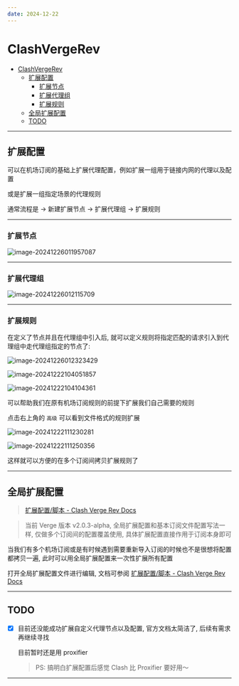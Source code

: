 ```yaml
---
date: 2024-12-22
---
```


# ClashVergeRev


- [ClashVergeRev](#clashvergerev)
  - [扩展配置](#扩展配置)
    - [扩展节点](#扩展节点)
    - [扩展代理组](#扩展代理组)
    - [扩展规则](#扩展规则)
  - [全局扩展配置](#全局扩展配置)
  - [TODO](#todo)

---

## 扩展配置

可以在机场订阅的基础上扩展代理配置，例如扩展一组用于链接内网的代理以及配置

或是扩展一组指定场景的代理规则

通常流程是 -> 新建扩展节点 -> 扩展代理组 -> 扩展规则

---

### 扩展节点

![image-20241226011957087](http://cdn.ayusummer233.top/DailyNotes/202412260120133.png)

---

### 扩展代理组

![image-20241226012115709](http://cdn.ayusummer233.top/DailyNotes/202412260121789.png)

---

### 扩展规则

在定义了节点并且在代理组中引入后,  就可以定义规则将指定匹配的请求引入到代理组中走代理组指定的节点了:

![image-20241226012323429](http://cdn.ayusummer233.top/DailyNotes/202412260123478.png)

![image-20241222104051857](http://cdn.ayusummer233.top/DailyNotes/202412221040885.png)

![image-20241222104104361](http://cdn.ayusummer233.top/DailyNotes/202412221041424.png)

可以帮助我们在原有机场订阅规则的前提下扩展我们自己需要的规则

点击右上角的 `高级` 可以看到文件格式的规则扩展

![image-20241222111230281](http://cdn.ayusummer233.top/DailyNotes/202412221112313.png)

![image-20241222111250356](http://cdn.ayusummer233.top/DailyNotes/202412221112387.png)

这样就可以方便的在多个订阅间拷贝扩展规则了

---

## 全局扩展配置

> [扩展配置/脚本 - Clash Verge Rev Docs](https://www.clashverge.dev/guide/extend.html)

> 当前 Verge 版本 v2.0.3-alpha, 全局扩展配置和基本订阅文件配置写法一样, 仅做多个订阅间的配置覆盖使用, 具体扩展配置直接作用于订阅本身即可

当我们有多个机场订阅或是有时候遇到需要重新导入订阅的时候也不是很想将配置都拷贝一遍, 此时可以用全局扩展配置来一次性扩展所有配置

打开全局扩展配置文件进行编辑, 文档可参阅 [扩展配置/脚本 - Clash Verge Rev Docs](https://www.clashverge.dev/guide/extend.html)

----

## TODO

- [x] 目前还没能成功扩展自定义代理节点以及配置, 官方文档太简洁了, 后续有需求再继续寻找

  目前暂时还是用 proxifier

  > PS: 搞明白扩展配置后感觉 Clash 比 Proxifier 要好用～

---




